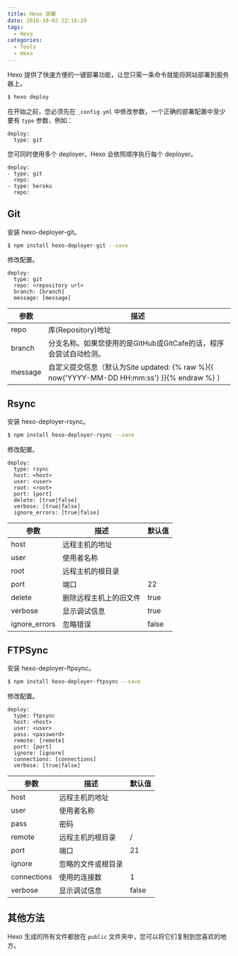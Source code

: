 ```yaml
---
title: Hexo 部署
date: 2016-10-02 22:16:29
tags:
  - Hexo
categories:
  - Tools
  - Hexo
---
```


Hexo 提供了快速方便的一键部署功能，让您只需一条命令就能将网站部署到服务器上。
```bash
$ hexo deploy
```
在开始之前，您必须先在 `_config.yml` 中修改参数，一个正确的部署配置中至少要有 `type` 参数，例如：
```
deploy:
  type: git
```
您可同时使用多个 deployer，Hexo 会依照顺序执行每个 deployer。
```
deploy:
- type: git
  repo:
- type: heroku
  repo:
```
<!--more-->

## Git

安装 hexo-deployer-git。
```bash
$ npm install hexo-deployer-git --save
```
修改配置。
```
deploy:
  type: git
  repo: <repository url>
  branch: [branch]
  message: [message]
```

| 参数 | 描述 |
|------|------|
| repo | 库(Repository)地址 |
| branch | 分支名称。如果您使用的是GitHub或GitCafe的话，程序会尝试自动检测。 |
| message | 自定义提交信息（默认为Site updated: {% raw %}{{ now('YYYY-MM-DD HH:mm:ss') }}{% endraw %} ） |

## Rsync

安装 hexo-deployer-rsync。
```bash
$ npm install hexo-deployer-rsync --save
```
修改配置。
```
deploy:
  type: rsync
  host: <host>
  user: <user>
  root: <root>
  port: [port]
  delete: [true|false]
  verbose: [true|false]
  ignore_errors: [true|false]
```

| 参数 | 描述 | 默认值 |
|------|------|--------|
| host | 远程主机的地址 | |
| user | 使用者名称 | |
| root | 远程主机的根目录 | |
| port | 端口 | 22 |
| delete | 删除远程主机上的旧文件 | true |
| verbose | 显示调试信息 | true |
| ignore_errors | 忽略错误 | false |

## FTPSync

安装 hexo-deployer-ftpsync。
```bash
$ npm install hexo-deployer-ftpsync --save
```
修改配置。
```
deploy:
  type: ftpsync
  host: <host>
  user: <user>
  pass: <password>
  remote: [remote]
  port: [port]
  ignore: [ignore]
  connections: [connections]
  verbose: [true|false]
```

| 参数 | 描述 | 默认值 |
|------|------|--------|
| host | 远程主机的地址 | |
| user | 使用者名称 | |
| pass | 密码 | |
| remote | 远程主机的根目录 | / |
| port | 端口 | 21 |
| ignore | 忽略的文件或根目录 | |
| connections | 使用的连接数 | 1 |
| verbose | 显示调试信息 | false |

## 其他方法

Hexo 生成的所有文件都放在 `public` 文件夹中，您可以将它们复制到您喜欢的地方。
